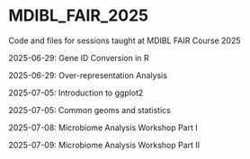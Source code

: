 # MDIBL_FAIR_2025
Code and files for sessions taught at MDIBL FAIR Course 2025

2025-06-29: Gene ID Conversion in R

2025-06-29: Over-representation Analysis

2025-07-05: Introduction to ggplot2

2025-07-05: Common geoms and statistics

2025-07-08: Microbiome Analysis Workshop Part I

2025-07-09: Microbiome Analysis Workshop Part II
